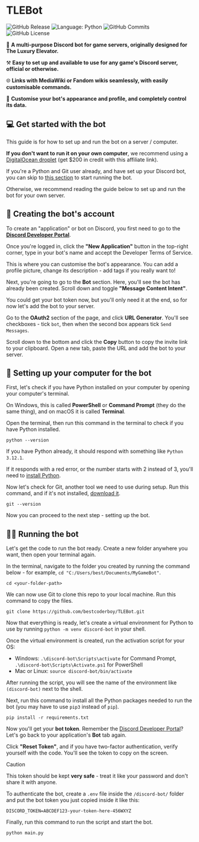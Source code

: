 # TLEBot

![GitHub Release](https://img.shields.io/github/v/release/bestcoderboy/TLEBot?color=g)
![Language: Python](https://img.shields.io/badge/language-python-blue)
![GitHub Commits](https://img.shields.io/github/commit-activity/t/bestcoderboy/TLEBot?color=red)
![GitHub License](https://img.shields.io/github/license/bestcoderboy/TLEBot)

🤖 **A multi-purpose Discord bot for game servers, originally designed for The Luxury Elevator.**

⚒️ **Easy to set up and available to use for any game's Discord server, official or otherwise.**

🌐 **Links with MediaWiki or Fandom wikis seamlessly, with easily customisable commands.**

🎨 **Customise your bot's appearance and profile, and completely control its data.**
## 💻 Get started with the bot
This guide is for how to set up and run the bot on a server / computer. 

**If you don't want to run it on your own computer**, we recommend using a [DigitalOcean droplet](https://m.do.co/c/084de397ebb4) (get $200 in credit with this affiliate link).

If you're a Python and Git user already, and have set up your Discord bot, you can skip to [this section](#-running-the-bot) to start running the bot. 

Otherwise, we recommend reading the guide below to set up and run the bot for your own server.

## 🔑 Creating the bot's account
To create an "application" or bot on Discord, you first need to go to the [**Discord Developer Portal**](https://discord.com/developers/applications).

Once you're logged in, click the **"New Application"** button in the top-right corner, type in your bot's name and accept the Developer Terms of Service.

This is where you can customise the bot's appearance. You can add a profile picture, change its description - add tags if you really want to!

Next, you're going to go to the **Bot** section. Here, you'll see the bot has already been created. Scroll down and toggle **"Message Content Intent"**.

You could get your bot token now, but you'll only need it at the end, so for now let's add the bot to your server.

Go to the **OAuth2** section of the page, and click **URL Generator**. You'll see checkboxes - tick `bot`, then when the second box appears tick `Send Messages`.

Scroll down to the bottom and click the **Copy** button to copy the invite link to your clipboard. Open a new tab, paste the URL and add the bot to your server.

## 🤔 Setting up your computer for the bot
First, let's check if you have Python installed on your computer by opening your computer's terminal.

On Windows, this is called **PowerShell** or **Command Prompt** (they do the same thing), and on macOS it is called **Terminal**.

Open the terminal, then run this command in the terminal to check if you have Python installed.
```shell
python --version
```

If you have Python already, it should respond with something like `Python 3.12.1`.

If it responds with a red error, or the number starts with 2 instead of 3, you'll need to [install Python](https://www.python.org/downloads/).

Now let's check for Git, another tool we need to use during setup. Run this command, and if it's not installed, [download it](https://www.git-scm.com/downloads).
```shell
git --version
```

Now you can proceed to the next step - setting up the bot.

## 🧑‍💻 Running the bot

Let's get the code to run the bot ready. Create a new folder anywhere you want, then open your terminal again.

In the terminal, navigate to the folder you created by running the command below - for example, `cd "C:/Users/best/Documents/MyGameBot"`.
```shell
cd <your-folder-path>
```

We can now use Git to clone this repo to your local machine. Run this command to copy the files.
```shell
git clone https://github.com/bestcoderboy/TLEBot.git
```

Now that everything is ready, let's create a virtual environment for Python to use by running `python -m venv discord-bot` in your shell.

Once the virtual environment is created, run the activation script for your OS:

 - Windows: `.\discord-bot\Scripts\activate` for Command Prompt, `.\discord-bot\Scripts\Activate.ps1` for PowerShell
 - Mac or Linux: `source discord-bot/bin/activate`

After running the script, you will see the name of the environment like `(discord-bot)` next to the shell.

Next, run this command to install all the Python packages needed to run the bot (you may have to use `pip3` instead of `pip`).
```shell
pip install -r requirements.txt
```

Now you'll get your **bot token**. Remember the [Discord Developer Portal](https://discord.com/developers/applications)? Let's go back to your application's **Bot** tab again.

Click **"Reset Token"**, and if you have two-factor authentication, verify yourself with the code. You'll see the token to copy on the screen.
> [!CAUTION]
> This token should be kept **very safe** - treat it like your password and don't share it with anyone.

To authenticate the bot, create a `.env` file inside the `/discord-bot/` folder and put the bot token you just copied inside it like this:

```env
DISCORD_TOKEN=ABCDEF123-your-token-here-456WXYZ
```

Finally, run this command to run the script and start the bot.

```shell
python main.py
```